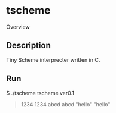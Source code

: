 tscheme
====

Overview

## Description

Tiny Scheme interprecter written in C.

## Run

$ ./tscheme
tscheme ver0.1
> 1234
1234
> abcd
abcd
> "hello"
"hello"
